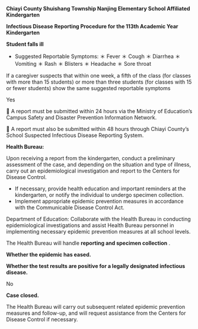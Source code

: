 **Chiayi County Shuishang Township Nanjing Elementary School Affiliated Kindergarten**

**Infectious Disease Reporting Procedure for the 113th Academic Year Kindergarten**

**Student falls ill**

- Suggested Reportable Symptoms:
＊ Fever
＊ Cough
＊ Diarrhea
＊ Vomiting
＊ Rash
＊ Blisters
＊ Headache
＊ Sore throat

If a caregiver suspects that within one week, a fifth of the class (for classes with more than 15 students) or more than three students (for classes with 15 or fewer students)
show the same suggested reportable symptoms

Yes

  A report must be submitted within 24 hours via the Ministry of Education’s Campus Safety and Disaster Prevention Information Network.

  A report must also be submitted within 48 hours through Chiayi County’s School Suspected Infectious Disease Reporting System.

**Health Bureau:**

Upon receiving a report from the kindergarten, conduct a preliminary assessment of the case, and depending on the situation and type of illness, carry out an epidemiological investigation and report to the Centers for Disease Control.

- If necessary, provide health education and important reminders at the kindergarten, or notify the individual to undergo specimen collection.
- Implement appropriate epidemic prevention measures in accordance with the Communicable Disease Control Act.

Department of Education:
Collaborate with the Health Bureau in conducting epidemiological investigations and assist Health Bureau personnel in implementing necessary epidemic prevention measures at all school levels.

The Health Bureau will handle **reporting and specimen collection** .

**Whether the epidemic has eased.**

**Whether the test results are positive for a legally designated infectious disease.**

No

**Case closed.**

The Health Bureau will carry out subsequent related epidemic prevention measures and follow-up, and will request assistance from the Centers for Disease Control if necessary.